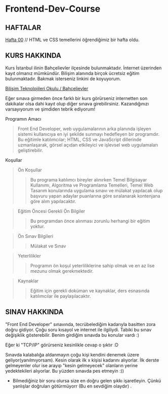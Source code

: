 # Frontend-Dev-Course

## HAFTALAR
[Hafta 00](https://github.com/damlahub/Frontend-Dev-Course/tree/main/Hafta-00)  // HTML ve CSS temellerini öğrendiğimiz bir hafta oldu.

## KURS HAKKINDA
Kurs İstanbul ilinin Bahçelievler ilçesinde bulunmaktadır. İnternet üzerinden kayıt olmanız mümkündür. Bilişim alanında birçok ücretsiz eğitim bulunmaktadır. Bakmak isterseniz linkini de koyuyorum.

[Bilişim Teknolojileri Okulu / Bahçelievler](https://enstitu.ibb.istanbul/portal/kurs_icerik.aspx?KursMerkezi=1076)

Eğer sınava girmeden önce farklı bir kurs görürseniz internetten son dakikalar olsa dahi kayıt olup diğer sınava girebilirsiniz. Kazandığınızı varsayıyorum ve şimdiden tebrik ediyorum!

Programın Amacı
> Front End Developer, web uygulamalarının arka planında işleyen sistemi kullanıcıya en iyi şekilde sunmayı hedefleyen bir programdır. Bu eğitimle katılımcılar; HTML, CSS ve JavaScript dillerinde uzmanlaşarak, görsel açıdan etkileyici ve işlevsel web uygulamaları geliştirebilir.

Koşullar
> Ön Koşullar
>> Bu programa katılımcı bireyler alınırken Temel Bilgisayar Kullanımı, Algoritma ve Programlama Temelleri, Temel Web Tasarım konularında uygulama sınavı ve mülakat yapılacak olup başvuru yapan adaylar puanlarına göre sıralanarak kontenjana göre alım yapılacaktır. 

> Eğitim Öncesi Gerekli Ön Bilgiler
>> Bu programdan önce alınması zorunlu herhangi bir eğitim yoktur.

> Ön Sınav Bilgileri
>> Mülakat ve Sınav

> Yeterlilikler
>> Programın ön koşul yeterliliklerine sahip olmak ve en az lise mezunu olmak gerekmektedir.

> Kaynaklar
>> Eğitim için gerekli doküman ve kaynaklar, ders esnasında katılımcılar ile paylaşılacaktır.

## SINAV HAKKINDA
"Front End Developer" sınavında, tecrübelediğim kadarıyla basitten zora doğru gidiyor. Çoğu soru kısayol ve internet ile ilgiliydi. Tabiki bu sınav değişiklik gösterebilir. Benim girdiğim sınavda bu konular vardı :)

Eğer ki "TCP/IP" görürseniz kesinlikle cevap o şıktır :D

Sınavda kalabalığa aldanmayın çoğu kişi kendini denemek üzere geliyor(yanılmıyorsam). Kesin olarak ilk x kişisi kadarını alıyorlar. İlk derste gelmeyenler olur ise arayıp "kesin gelmeyecek" olanların yerine yedektekileri alıyorlar. Bu yüzden sınavda pes etmeyin :)) 
* Bilmediğiniz bir soru olursa size en doğru gelen şıkkı işaretleyin. Çünkü yanlışlar doğruları götürmüyorr (Bu en sevdiğim olaydır) .
